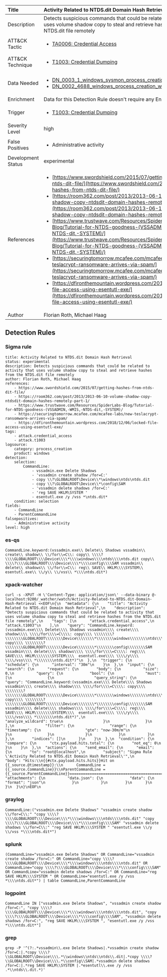 | Title                | Activity Related to NTDS.dit Domain Hash Retrieval                                                                                                                                                 |
|:---------------------|:------------------------------------------------------------------------------------------------------------------------------------------------------------|
| Description          | Detects suspicious commands that could be related to activity that uses volume shadow copy to steal and retrieve hashes from the NTDS.dit file remotely                                                                                                                                           |
| ATT&amp;CK Tactic    |  <ul><li>[TA0006: Credential Access](https://attack.mitre.org/tactics/TA0006)</li></ul>  |
| ATT&amp;CK Technique | <ul><li>[T1003: Credential Dumping](https://attack.mitre.org/techniques/T1003)</li></ul>  |
| Data Needed          | <ul><li>[DN_0003_1_windows_sysmon_process_creation](../Data_Needed/DN_0003_1_windows_sysmon_process_creation.md)</li><li>[DN_0002_4688_windows_process_creation_with_commandline](../Data_Needed/DN_0002_4688_windows_process_creation_with_commandline.md)</li></ul>  |
| Enrichment           |  Data for this Detection Rule doesn't require any Enrichments.  |
| Trigger              | <ul><li>[T1003: Credential Dumping](../Triggers/T1003.md)</li></ul>  |
| Severity Level       | high |
| False Positives      | <ul><li>Administrative activity</li></ul>  |
| Development Status   | experimental |
| References           | <ul><li>[https://www.swordshield.com/2015/07/getting-hashes-from-ntds-dit-file/](https://www.swordshield.com/2015/07/getting-hashes-from-ntds-dit-file/)</li><li>[https://room362.com/post/2013/2013-06-10-volume-shadow-copy-ntdsdit-domain-hashes-remotely-part-1/](https://room362.com/post/2013/2013-06-10-volume-shadow-copy-ntdsdit-domain-hashes-remotely-part-1/)</li><li>[https://www.trustwave.com/Resources/SpiderLabs-Blog/Tutorial-for-NTDS-goodness-(VSSADMIN,-WMIS,-NTDS-dit,-SYSTEM)/](https://www.trustwave.com/Resources/SpiderLabs-Blog/Tutorial-for-NTDS-goodness-(VSSADMIN,-WMIS,-NTDS-dit,-SYSTEM)/)</li><li>[https://securingtomorrow.mcafee.com/mcafee-labs/new-teslacrypt-ransomware-arrives-via-spam/](https://securingtomorrow.mcafee.com/mcafee-labs/new-teslacrypt-ransomware-arrives-via-spam/)</li><li>[https://dfironthemountain.wordpress.com/2018/12/06/locked-file-access-using-esentutl-exe/](https://dfironthemountain.wordpress.com/2018/12/06/locked-file-access-using-esentutl-exe/)</li></ul>  |
| Author               | Florian Roth, Michael Haag |


## Detection Rules

### Sigma rule

```
title: Activity Related to NTDS.dit Domain Hash Retrieval
status: experimental
description: Detects suspicious commands that could be related to activity that uses volume shadow copy to steal and retrieve hashes from the NTDS.dit file remotely
author: Florian Roth, Michael Haag
references:
    - https://www.swordshield.com/2015/07/getting-hashes-from-ntds-dit-file/
    - https://room362.com/post/2013/2013-06-10-volume-shadow-copy-ntdsdit-domain-hashes-remotely-part-1/
    - https://www.trustwave.com/Resources/SpiderLabs-Blog/Tutorial-for-NTDS-goodness-(VSSADMIN,-WMIS,-NTDS-dit,-SYSTEM)/
    - https://securingtomorrow.mcafee.com/mcafee-labs/new-teslacrypt-ransomware-arrives-via-spam/
    - https://dfironthemountain.wordpress.com/2018/12/06/locked-file-access-using-esentutl-exe/
tags:
    - attack.credential_access
    - attack.t1003
logsource:
    category: process_creation
    product: windows
detection:
    selection:
        CommandLine:
            - vssadmin.exe Delete Shadows
            - 'vssadmin create shadow /for=C:'
            - copy \\?\GLOBALROOT\Device\\*\windows\ntds\ntds.dit
            - copy \\?\GLOBALROOT\Device\\*\config\SAM
            - 'vssadmin delete shadows /for=C:'
            - 'reg SAVE HKLM\SYSTEM '
            - esentutl.exe /y /vss *\ntds.dit*
    condition: selection
fields:
    - CommandLine
    - ParentCommandLine
falsepositives:
    - Administrative activity
level: high

```





### es-qs
    
```
CommandLine.keyword:(vssadmin.exe\\ Delete\\ Shadows vssadmin\\ create\\ shadow\\ \\/for\\=C\\: copy\\ \\\\?\\\\GLOBALROOT\\\\Device\\\\*\\\\windows\\\\ntds\\\\ntds.dit copy\\ \\\\?\\\\GLOBALROOT\\\\Device\\\\*\\\\config\\\\SAM vssadmin\\ delete\\ shadows\\ \\/for\\=C\\: reg\\ SAVE\\ HKLM\\\\SYSTEM\\  esentutl.exe\\ \\/y\\ \\/vss\\ *\\\\ntds.dit*)
```


### xpack-watcher
    
```
curl -s -XPUT -H \'Content-Type: application/json\' --data-binary @- localhost:9200/_watcher/watch/Activity-Related-to-NTDS.dit-Domain-Hash-Retrieval <<EOF\n{\n  "metadata": {\n    "title": "Activity Related to NTDS.dit Domain Hash Retrieval",\n    "description": "Detects suspicious commands that could be related to activity that uses volume shadow copy to steal and retrieve hashes from the NTDS.dit file remotely",\n    "tags": [\n      "attack.credential_access",\n      "attack.t1003"\n    ],\n    "query": "CommandLine.keyword:(vssadmin.exe\\\\ Delete\\\\ Shadows vssadmin\\\\ create\\\\ shadow\\\\ \\\\/for\\\\=C\\\\: copy\\\\ \\\\\\\\?\\\\\\\\GLOBALROOT\\\\\\\\Device\\\\\\\\*\\\\\\\\windows\\\\\\\\ntds\\\\\\\\ntds.dit copy\\\\ \\\\\\\\?\\\\\\\\GLOBALROOT\\\\\\\\Device\\\\\\\\*\\\\\\\\config\\\\\\\\SAM vssadmin\\\\ delete\\\\ shadows\\\\ \\\\/for\\\\=C\\\\: reg\\\\ SAVE\\\\ HKLM\\\\\\\\SYSTEM\\\\  esentutl.exe\\\\ \\\\/y\\\\ \\\\/vss\\\\ *\\\\\\\\ntds.dit*)"\n  },\n  "trigger": {\n    "schedule": {\n      "interval": "30m"\n    }\n  },\n  "input": {\n    "search": {\n      "request": {\n        "body": {\n          "size": 0,\n          "query": {\n            "bool": {\n              "must": [\n                {\n                  "query_string": {\n                    "query": "CommandLine.keyword:(vssadmin.exe\\\\ Delete\\\\ Shadows vssadmin\\\\ create\\\\ shadow\\\\ \\\\/for\\\\=C\\\\: copy\\\\ \\\\\\\\?\\\\\\\\GLOBALROOT\\\\\\\\Device\\\\\\\\*\\\\\\\\windows\\\\\\\\ntds\\\\\\\\ntds.dit copy\\\\ \\\\\\\\?\\\\\\\\GLOBALROOT\\\\\\\\Device\\\\\\\\*\\\\\\\\config\\\\\\\\SAM vssadmin\\\\ delete\\\\ shadows\\\\ \\\\/for\\\\=C\\\\: reg\\\\ SAVE\\\\ HKLM\\\\\\\\SYSTEM\\\\  esentutl.exe\\\\ \\\\/y\\\\ \\\\/vss\\\\ *\\\\\\\\ntds.dit*)",\n                    "analyze_wildcard": true\n                  }\n                }\n              ],\n              "filter": {\n                "range": {\n                  "timestamp": {\n                    "gte": "now-30m/m"\n                  }\n                }\n              }\n            }\n          }\n        },\n        "indices": []\n      }\n    }\n  },\n  "condition": {\n    "compare": {\n      "ctx.payload.hits.total": {\n        "not_eq": 0\n      }\n    }\n  },\n  "actions": {\n    "send_email": {\n      "email": {\n        "to": "root@localhost",\n        "subject": "Sigma Rule \'Activity Related to NTDS.dit Domain Hash Retrieval\'",\n        "body": "Hits:\\n{{#ctx.payload.hits.hits}}Hit on {{_source.@timestamp}}:\\n      CommandLine = {{_source.CommandLine}}\\nParentCommandLine = {{_source.ParentCommandLine}}================================================================================\\n{{/ctx.payload.hits.hits}}",\n        "attachments": {\n          "data.json": {\n            "data": {\n              "format": "json"\n            }\n          }\n        }\n      }\n    }\n  }\n}\nEOF\n
```


### graylog
    
```
CommandLine:("vssadmin.exe Delete Shadows" "vssadmin create shadow \\/for=C\\:" "copy \\\\?\\\\GLOBALROOT\\\\Device\\\\*\\\\windows\\\\ntds\\\\ntds.dit" "copy \\\\?\\\\GLOBALROOT\\\\Device\\\\*\\\\config\\\\SAM" "vssadmin delete shadows \\/for=C\\:" "reg SAVE HKLM\\\\SYSTEM " "esentutl.exe \\/y \\/vss *\\\\ntds.dit*")
```


### splunk
    
```
(CommandLine="vssadmin.exe Delete Shadows" OR CommandLine="vssadmin create shadow /for=C:" OR CommandLine="copy \\\\?\\\\GLOBALROOT\\\\Device\\\\*\\\\windows\\\\ntds\\\\ntds.dit" OR CommandLine="copy \\\\?\\\\GLOBALROOT\\\\Device\\\\*\\\\config\\\\SAM" OR CommandLine="vssadmin delete shadows /for=C:" OR CommandLine="reg SAVE HKLM\\\\SYSTEM " OR CommandLine="esentutl.exe /y /vss *\\\\ntds.dit*") | table CommandLine,ParentCommandLine
```


### logpoint
    
```
CommandLine IN ["vssadmin.exe Delete Shadows", "vssadmin create shadow /for=C:", "copy \\\\?\\\\GLOBALROOT\\\\Device\\\\*\\\\windows\\\\ntds\\\\ntds.dit", "copy \\\\?\\\\GLOBALROOT\\\\Device\\\\*\\\\config\\\\SAM", "vssadmin delete shadows /for=C:", "reg SAVE HKLM\\\\SYSTEM ", "esentutl.exe /y /vss *\\\\ntds.dit*"]
```


### grep
    
```
grep -P '^(?:.*vssadmin\\.exe Delete Shadows|.*vssadmin create shadow /for=C:|.*copy \\\\?\\GLOBALROOT\\Device\\\\.*\\windows\\ntds\\ntds\\.dit|.*copy \\\\?\\GLOBALROOT\\Device\\\\.*\\config\\SAM|.*vssadmin delete shadows /for=C:|.*reg SAVE HKLM\\SYSTEM |.*esentutl\\.exe /y /vss .*\\ntds\\.dit.*)'
```



